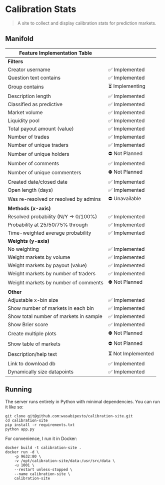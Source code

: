 # Calibration Stats

> A site to collect and display calibration stats for prediction markets.

## Manifold

| Feature Implementation Table | |
| --- | --- |
| **Filters** |
| Creator username | ✅ Implemented |
| Question text contains | ✅ Implemented |
| Group contains | ⏳ Implementing |
| Description length | ✅ Implemented |
| Classified as predictive | ✅ Implemented |
| Market volume | ✅ Implemented |
| Liquidity pool | ✅ Implemented |
| Total payout amount (value) | ✅ Implemented |
| Number of trades | ✅ Implemented |
| Number of unique traders | ✅ Implemented |
| Number of unique holders | ⛔ Not Planned |
| Number of comments | ✅ Implemented |
| Number of unique commenters | ⛔ Not Planned |
| Created date/closed date | ✅ Implemented |
| Open length (days) | ✅ Implemented |
| Was re-resolved or resolved by admins | ⛔ Unavailable |
| **Methods (x-axis)** |
| Resolved probability (N/Y -> 0/100%) | ✅ Implemented |
| Probability at 25/50/75% through | ✅ Implemented |
| Time-weighted average probability | ✅ Implemented |
| **Weights (y-axis)** |
| No weighting | ✅ Implemented |
| Weight markets by volume | ✅ Implemented |
| Weight markets by payout (value) | ✅ Implemented |
| Weight markets by number of traders | ✅ Implemented |
| Weight markets by number of comments | ⛔ Not Planned |
| **Other** |
| Adjustable x-bin size | ✅ Implemented |
| Show number of markets in each bin | ✅ Implemented |
| Show total number of markets in sample | ✅ Implemented |
| Show Brier score | ✅ Implemented |
| Create multiple plots | ⛔ Not Planned |
| Show table of markets | ⛔ Not Planned |
| Description/help text | ⏳ Not Implemented |
| Link to download db | ✅ Implemented |
| Dynamically size datapoints | ✅ Implemented |

## Running

The server runs entirely in Python with minimal dependencies. You can run it like so:

```
git clone git@github.com:wasabipesto/calibration-site.git
cd calibration-site
pip install -r requirements.txt
python app.py
```

For convenience, I run it in Docker:

```
docker build -t calibration-site .
docker run -d \
    -p 9632:80 \
    -v /opt/calibration-site/data:/usr/src/data \
    -u 1001 \
    --restart unless-stopped \
    --name calibration-site \
    calibration-site
```
